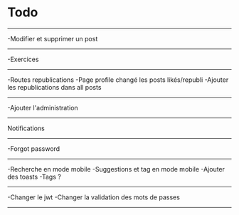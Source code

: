 # Todo

---

-Modifier et supprimer un post

---

-Exercices

---

-Routes republications
-Page profile changé les posts likés/republi
-Ajouter les republications dans all posts

---

-Ajouter l'administration

---

Notifications

---

-Forgot password

---

-Recherche en mode mobile
-Suggestions et tag en mode mobile
-Ajouter des toasts
-Tags ?

---

-Changer le jwt
-Changer la validation des mots de passes

---
